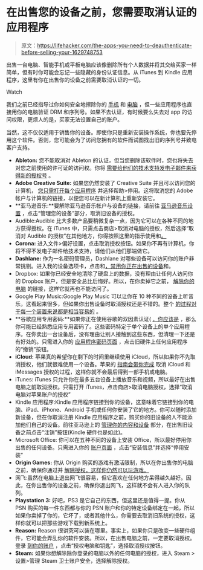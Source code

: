 # 在出售您的设备之前，您需要取消认证的应用程序

> 原文：<https://lifehacker.com/the-apps-you-need-to-deauthenticate-before-selling-your-1629748753>

出售一台电脑、智能手机或平板电脑应该像删除所有个人数据并将其交给买家一样简单，但有时你可能会忘记一些隐藏的身份认证信息。从 iTunes 到 Kindle 应用程序，这里有你在出售你的设备之前需要取消认证的一切。

Watch

我们之前已经指导过你如何安全地擦除你的 [手机](https://lifehacker.com/how-do-i-securely-erase-my-phone-before-i-sell-it-5808280) 和 [电脑](http://lifehacker.com/what-should-i-do-to-my-computer-before-i-sell-it-5966580) ，但一些应用程序也直接用你的电脑验证 DRM 和序列号。如果不去认证，有时候要么失去对 app 的访问权限，更烦人的是，买家无法设置自己的账户。

当然，这不仅仅适用于销售你的设备。即使你只是重新安装操作系统，你也要先停用这个软件。否则，您可能会为了访问您拥有的软件而试图找出旧的序列号并致电客户支持。

*   **Ableton:** 您不能取消对 Ableton 的认证，但当您删除该软件时，您也将失去对您之前使用的许可证的访问权。你将 [需要给他们的技术支持发电子邮件来获得新的授权号](https://www.ableton.com/en/articles/authorizing-ableton-live/) 。
*   **Adobe Creative Suite:** 如果您仍然安装了 Creative Suite 并且可以访问您的计算机， [您只需打开每个应用程序](http://helpx.adobe.com/x-productkb/policy-pricing/activation-deactivation-products.html#deactivate-how-to) 并选择帮助>停用。这将取消您的 Adobe 帐户与计算机的链接，以便您可以在新计算机上重新安装它。
*   **亚马逊音乐:**要解除亚马逊音乐帐户与设备的链接，请前往 [亚马逊音乐设置](http://www.amazon.com/gp/help/customer/display.html?asc_campaign=InlineText&asc_refurl=https://lifehacker.com/the-apps-you-need-to-deauthenticate-before-selling-your-1629748753&asc_source=&nodeId=201379920&tag=kinjalifehackerlink-20) ，点击“管理您的设备”部分，取消旧设备的授权。
*   Audible:Audible 比大多数产品要稍微复杂一点，因为它可以在各种不同的地方获得授权。在 iTunes 中，只需点击商店>取消对电脑的授权，然后选择“取消对 Audible 的授权”在其他地方，你得按照这里的指示使用和[。](http://audible.custhelp.com/app/answers/detail/a_id/3316/session/L3RpbWUvMTQwOTc2MjAyMS9zaWQvV0ttVzN1MW0%3D)
*   **Corona:** 进入文件>偏好设置，点击取消授权按钮。如果你不再有计算机，你将不得不发电子邮件给技术支持，请他们从他们那端做它。
*   **Dashlane:** 作为一名密码管理员，Dashlane 对哪些设备可以访问你的账户非常挑剔。进入我的设备选项卡，点击和[，禁用你正在出售的设备](http://support.dashlane.com/customer/portal/articles/391161-how-can-i-manage-my-authorized-devices-)和。
*   Dropbox: 如果你已经安全地清除了硬盘上的数据，没有理由让任何人访问你的 Dropbox 账户，但是安全总比后悔好。所以，在你卖掉它之前， [解除你的电脑](https://www.dropbox.com/help/25) 的链接，这样它就再也不能访问了。
*   Google Play Music:Google Play Music 可以让你在 10 种不同的设备上听音乐，这看起来很多，但如果你出售设备时取消授权还是不错的。整个 [的过程对于每一个装置来说都是相当容易的](https://support.google.com/googleplay/answer/3139562?hl=en) 。
*   **谷歌应用专用密码:**如果你正在使用谷歌的双因素认证( [，你应该是](http://lifehacker.com/heres-everywhere-you-should-enable-two-factor-authentic-5938565) ，那么你可能已经熟悉应用专用密码了。这些密码特定于单个设备上的单个应用程序。在你卖出一台设备后，没有理由让别人接触到这些东西，但清理一下还是有好处的。只需进入你的 [应用程序密码页面](https://security.google.com/settings/security/apppasswords) ，点击旧硬件上任何应用程序的“撤销”按钮。
*   **iCloud:** 苹果真的希望你在剩下的时间里继续使用 iCloud，所以如果你不先取消授权，他们就很难使用一个设备。苹果的 [指南会带你完成](http://support.apple.com/kb/HT201065) 取消 iCloud 和 iMessages 授权的过程，这样你就不会最后得到一部手机或电脑。
*   iTunes: iTunes 只允许你在最多五台设备上播放音乐和视频，所以最好在出售电脑之前取消授权。只需打开 iTunes，点击商店>取消电脑授权，选择“取消电脑对苹果账户的授权”
*   Kindle 应用程序:Kindle 应用程序链接到你的设备，这意味着它链接到你的电脑、iPad、iPhone、Android 手机或任何你安装了它的地方。你可以随时添加新设备，但在你取消注册 Kindle 应用程序之前，购买你的旧设备的人不能添加他们自己的设备。前往亚马逊上的 [管理你的内容和设备](https://www.amazon.com/mn/dcw/myx.html?asc_campaign=InlineText&asc_refurl=https://lifehacker.com/the-apps-you-need-to-deauthenticate-before-selling-your-1629748753&asc_source=&ie=UTF8&ref_=nav_youraccount_myk&tag=kinjalifehackerlink-20#/home/devices/1) 部分，在出售旧设备之前点击“注销”按钮(Kindle 硬件也是如此)。
*   Microsoft Office: 你可以在五种不同的设备上安装 Office，所以最好停用你出售的任何设备。只需进入你的 [账户页面](http://office.microsoft.com/en-us/support/redir/XT102780162.aspx?CTT=5&origin=HA102840207) ，点击“安装信息”并选择“停用安装”
*   **Origin Games:** 你从 Origin 购买的游戏有激活限制，所以在你出售你的电脑 之前，确保你通过并 [解除授权，这样你仍然可以玩游戏。](http://activate.ea.com/deauthorize/)
*   网飞:虽然在电脑上退出网飞很容易，但它喜欢在任何地方呆得越久越好。因此，在你出售你的设备之前，确保你退出网飞，这样就不会有人进入你的队列。
*   **Playstation 3:** 好吧，PS3 是它自己的东西，但这里还是值得一提。你从 PSN 购买的每一件东西都与你的 PSN 账户和你的特定设备绑定在一起，所以如果你卖掉了你的，它坏了，或者其他什么，你需要去取消旧系统的授权，这样你就可以把那些游戏下载到新系统上。
*   **Reason:** Reason 很讲究可以装在哪里。事实上，如果你只是改变一些硬件组件，它可能会弄乱你的软件安装。所以，在出售电脑之前，一定要取消授权。登录 [到你的账户](https://www.propellerheads.se/prodReg/) ，点击“授权电脑和钥匙”，选择取消授权按钮。
*   **Steam:** 如果你想解除除你登录的电脑以外的任何电脑的授权，进入 Steam >设置>管理 Steam 卫士账户安全，选择解除授权。